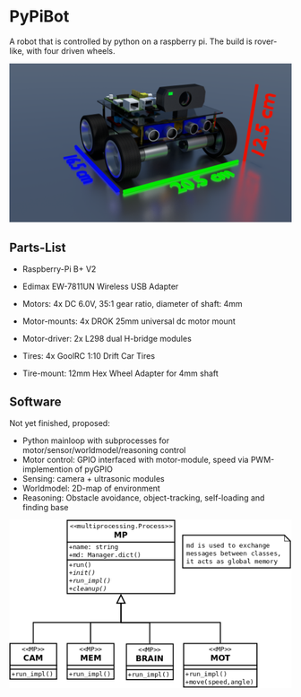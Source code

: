 # PyPiBot

A robot that is controlled by python on a raspberry pi.
The build is rover-like, with four driven wheels.

![PyPiBot](0001.png)

## Parts-List
* Raspberry-Pi B+ V2
* Edimax EW-7811UN Wireless USB Adapter

* Motors: 4x DC 6.0V, 35:1 gear ratio, diameter of shaft: 4mm
* Motor-mounts: 4x DROK 25mm universal dc motor mount
* Motor-driver: 2x L298 dual H-bridge modules

* Tires: 4x GoolRC 1:10 Drift Car Tires
* Tire-mount: 12mm Hex Wheel Adapter for 4mm shaft

## Software
Not yet finished, proposed:
* Python mainloop with subprocesses for motor/sensor/worldmodel/reasoning control
* Motor control: GPIO interfaced with motor-module, speed via PWM-implemention of pyGPIO
* Sensing: camera + ultrasonic modules
* Worldmodel: 2D-map of environment
* Reasoning: Obstacle avoidance, object-tracking, self-loading and finding base

![Classes](./docs/diagrams/classes.png)
